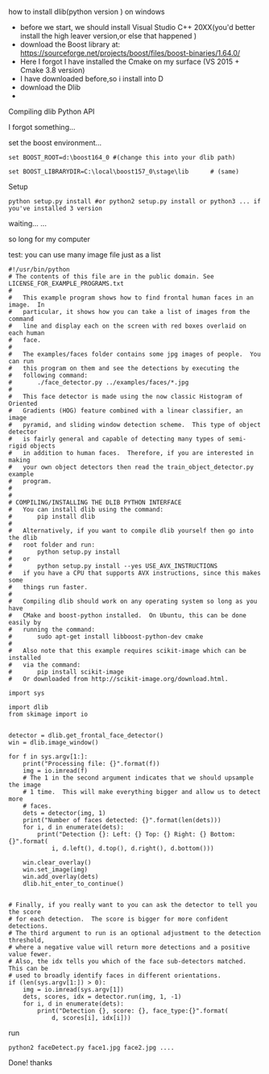 how to install dlib(python version ) on windows

- before we start, we should install Visual Studio C++ 20XX(you'd better install the high leaver version,or else that happened )
- download the Boost library at: https://sourceforge.net/projects/boost/files/boost-binaries/1.64.0/
- Here I forgot I have installed the Cmake on my surface (VS 2015 + Cmake 3.8 version)
- I have downloaded before,so i install into D 
- download the Dlib
- 

Compiling dlib Python API

I forgot something...

set the boost environment...

    set BOOST_ROOT=d:\boost164_0 #(change this into your dlib path)
    
    set BOOST_LIBRARYDIR=C:\local\boost157_0\stage\lib      # (same)
    

 

Setup

    python setup.py install #or python2 setup.py install or python3 ... if you've installed 3 version
    



waiting... ...

so long for my computer

test: you can use many image file just as a list 



    #!/usr/bin/python
    # The contents of this file are in the public domain. See LICENSE_FOR_EXAMPLE_PROGRAMS.txt
    #
    #   This example program shows how to find frontal human faces in an image.  In
    #   particular, it shows how you can take a list of images from the command
    #   line and display each on the screen with red boxes overlaid on each human
    #   face.
    #
    #   The examples/faces folder contains some jpg images of people.  You can run
    #   this program on them and see the detections by executing the
    #   following command:
    #       ./face_detector.py ../examples/faces/*.jpg
    #
    #   This face detector is made using the now classic Histogram of Oriented
    #   Gradients (HOG) feature combined with a linear classifier, an image
    #   pyramid, and sliding window detection scheme.  This type of object detector
    #   is fairly general and capable of detecting many types of semi-rigid objects
    #   in addition to human faces.  Therefore, if you are interested in making
    #   your own object detectors then read the train_object_detector.py example
    #   program.  
    #
    #
    # COMPILING/INSTALLING THE DLIB PYTHON INTERFACE
    #   You can install dlib using the command:
    #       pip install dlib
    #
    #   Alternatively, if you want to compile dlib yourself then go into the dlib
    #   root folder and run:
    #       python setup.py install
    #   or
    #       python setup.py install --yes USE_AVX_INSTRUCTIONS
    #   if you have a CPU that supports AVX instructions, since this makes some
    #   things run faster.  
    #
    #   Compiling dlib should work on any operating system so long as you have
    #   CMake and boost-python installed.  On Ubuntu, this can be done easily by
    #   running the command:
    #       sudo apt-get install libboost-python-dev cmake
    #
    #   Also note that this example requires scikit-image which can be installed
    #   via the command:
    #       pip install scikit-image
    #   Or downloaded from http://scikit-image.org/download.html. 
    
    import sys
    
    import dlib
    from skimage import io
    
    
    detector = dlib.get_frontal_face_detector()
    win = dlib.image_window()
    
    for f in sys.argv[1:]:
        print("Processing file: {}".format(f))
        img = io.imread(f)
        # The 1 in the second argument indicates that we should upsample the image
        # 1 time.  This will make everything bigger and allow us to detect more
        # faces.
        dets = detector(img, 1)
        print("Number of faces detected: {}".format(len(dets)))
        for i, d in enumerate(dets):
            print("Detection {}: Left: {} Top: {} Right: {} Bottom: {}".format(
                i, d.left(), d.top(), d.right(), d.bottom()))
    
        win.clear_overlay()
        win.set_image(img)
        win.add_overlay(dets)
        dlib.hit_enter_to_continue()
    
    
    # Finally, if you really want to you can ask the detector to tell you the score
    # for each detection.  The score is bigger for more confident detections.
    # The third argument to run is an optional adjustment to the detection threshold,
    # where a negative value will return more detections and a positive value fewer.
    # Also, the idx tells you which of the face sub-detectors matched.  This can be
    # used to broadly identify faces in different orientations.
    if (len(sys.argv[1:]) > 0):
        img = io.imread(sys.argv[1])
        dets, scores, idx = detector.run(img, 1, -1)
        for i, d in enumerate(dets):
            print("Detection {}, score: {}, face_type:{}".format(
                d, scores[i], idx[i]))

run

    python2 faceDetect.py face1.jpg face2.jpg ....



Done! thanks
